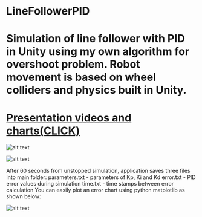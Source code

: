 # LineFollowerPID
# Simulation of line follower with PID in Unity using my own algorithm for overshoot problem.  Robot movement is based on wheel colliders and physics built in Unity.

# [Presentation videos and charts(CLICK)](https://www.dropbox.com/sh/n9m6bl9dvuo0i83/AAAwWYt_6QBPf7ynb-Ycgg4Ra?dl=0)

![alt text](https://github.com/vvrvvd/LineFollowerPID/blob/master/Screenshoots/line%20follower%20ui.png)

![alt text](https://github.com/vvrvvd/LineFollowerPID/blob/master/Screenshoots/race%20route.png)

After 60 seconds from unstopped simulation, application saves three files into main folder:
    parameters.txt - parameters of Kp, Ki and Kd
    error.txt - PID error values during simulation
    time.txt - time stamps between error calculation
You can easily plot an error chart using python matplotlib as shown below:

![alt text](https://github.com/vvrvvd/LineFollowerPID/blob/master/Screenshoots/error.png)

